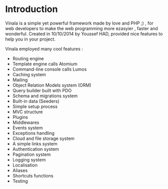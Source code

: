 # Introduction

Vinala is a simple yet powerful framework made by love and PHP ;) , for web developers to make the web programming more ezasyier , faster and wonderful. Created in 10/10/2014 by Youssef HAD, provided nice features to help you in your project.

Vinala employed many cool features :
 
 * Routing engine
 * Template engine calls Atomium
 * Command-line console calls Lumos
 * Caching system
 * Mailing
 * Object Relation Models system (ORM)
 * Query builder built with PDO
 * Schema and migrations system
 * Built-in data (Seeders)
 * Simple setup process
 * MVC structure
 * Plugins
 * Middlewares
 * Events system
 * Exceptions handling
 * Cloud and file storage system
 * A simple links system
 * Authentication system
 * Pagination system
 * Logging system
 * Localisation
 * Aliases
 * Shortcuts functions
 * Testing